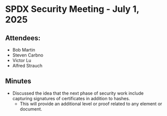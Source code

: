 # SPDX Security Meeting - July 1, 2025

## Attendees:
- Bob Martin
- Steven Carbno
- Victor Lu
- Alfred Strauch

## Minutes
- Discussed the idea that the next phase of security work include capturing signatures of certificates in addition to hashes.
  - This will provide an additional level or proof related to any element or document.
